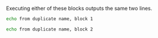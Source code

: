 Executing either of these blocks outputs the same two lines.
```bash :duplicate_name
echo from duplicate name, block 1
```
```bash :duplicate_name
echo from duplicate name, block 2
```
